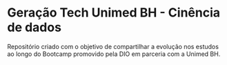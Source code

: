 # Geração Tech Unimed BH - Cinência de dados
Repositório criado com o objetivo de compartilhar a evolução nos estudos ao longo do Bootcamp promovido pela DIO em parceria com a Unimed BH.
